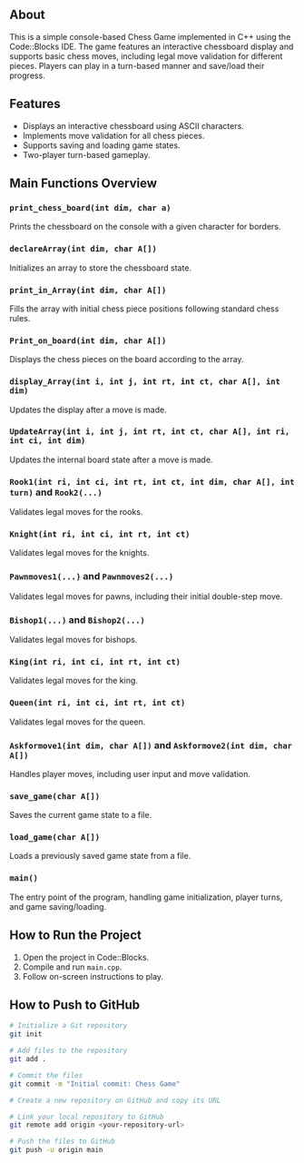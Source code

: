 
## About
This is a simple console-based Chess Game implemented in C++ using the Code::Blocks IDE. The game features an interactive chessboard display and supports basic chess moves, including legal move validation for different pieces. Players can play in a turn-based manner and save/load their progress.

## Features
- Displays an interactive chessboard using ASCII characters.
- Implements move validation for all chess pieces.
- Supports saving and loading game states.
- Two-player turn-based gameplay.

## Main Functions Overview

### `print_chess_board(int dim, char a)`
Prints the chessboard on the console with a given character for borders.

### `declareArray(int dim, char A[])`
Initializes an array to store the chessboard state.

### `print_in_Array(int dim, char A[])`
Fills the array with initial chess piece positions following standard chess rules.

### `Print_on_board(int dim, char A[])`
Displays the chess pieces on the board according to the array.

### `display_Array(int i, int j, int rt, int ct, char A[], int dim)`
Updates the display after a move is made.

### `UpdateArray(int i, int j, int rt, int ct, char A[], int ri, int ci, int dim)`
Updates the internal board state after a move is made.

### `Rook1(int ri, int ci, int rt, int ct, int dim, char A[], int turn)` and `Rook2(...)`
Validates legal moves for the rooks.

### `Knight(int ri, int ci, int rt, int ct)`
Validates legal moves for the knights.

### `Pawnmoves1(...)` and `Pawnmoves2(...)`
Validates legal moves for pawns, including their initial double-step move.

### `Bishop1(...)` and `Bishop2(...)`
Validates legal moves for bishops.

### `King(int ri, int ci, int rt, int ct)`
Validates legal moves for the king.

### `Queen(int ri, int ci, int rt, int ct)`
Validates legal moves for the queen.

### `Askformove1(int dim, char A[])` and `Askformove2(int dim, char A[])`
Handles player moves, including user input and move validation.

### `save_game(char A[])`
Saves the current game state to a file.

### `load_game(char A[])`
Loads a previously saved game state from a file.

### `main()`
The entry point of the program, handling game initialization, player turns, and game saving/loading.

## How to Run the Project
1. Open the project in Code::Blocks.
2. Compile and run `main.cpp`.
3. Follow on-screen instructions to play.

## How to Push to GitHub
```sh
# Initialize a Git repository
git init

# Add files to the repository
git add .

# Commit the files
git commit -m "Initial commit: Chess Game"

# Create a new repository on GitHub and copy its URL

# Link your local repository to GitHub
git remote add origin <your-repository-url>

# Push the files to GitHub
git push -u origin main
```
```

